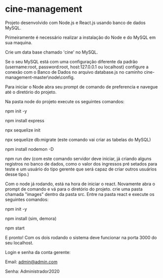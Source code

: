 # cine-management

Projeto desenvolvido com Node.js e React.js usando banco de dados MySQL.

Primeiramente é necessário realizar a instalação do Node e do MySQL em sua maquina.

Crie um data base chamado 'cine' no MySQL.

Se o seu MySQL está com uma configuração diferente da padrão (username:root, password:root, host:127.0.0.1 ou localhost) configure a conexão com o Banco de Dados no arquivo database.js no caminho cine-management-master\node\config\.

Para iniciar o Node abra seu prompt de comando de preferencia e navegue até o diretório do projeto.

Na pasta node do projeto execute os seguintes comandos:

npm init -y

npm install express

npx sequelize init

npx sequelize db:migrate (este comando vai criar as tabelas do MySQL)

npm install nodemon -D

npm run dev (com este comando servidor deve iniciar, já criando alguns registros no banco de dados, como o valor dos ingressos pré setados para teste e um usuário do tipo gerente que será capaz de criar outros usuários desse tipo.)

Com o node já rodando, está na hora de iniciar o react. Novamente abra o prompt de comando e vá para o diretório do projeto.
crie uma pasta chamada "images" dentro da pasta src.
Entre na pasta react e execute os seguintes comandos:

npm init -y

npm install (sim, demora)

npm start

E pronto! Com os dois rodando o sistema deve funcionar na porta 3000 do seu localhost.

Login e senha da conta gerente:

Email: admin@admin.com

Senha: Administrador2020
